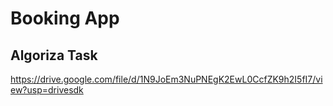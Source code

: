 # Booking App

## Algoriza Task

https://drive.google.com/file/d/1N9JoEm3NuPNEgK2EwL0CcfZK9h2I5fI7/view?usp=drivesdk
